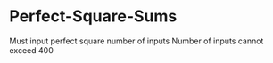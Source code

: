 # Perfect-Square-Sums
Must input perfect square number of inputs
Number of inputs cannot exceed 400 
